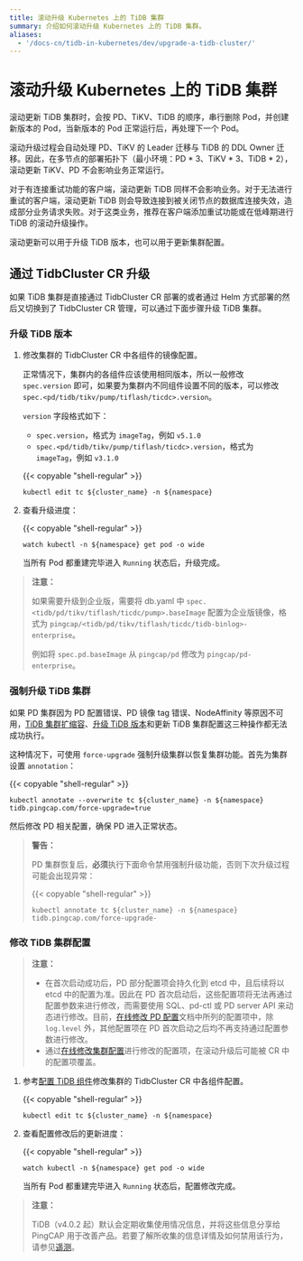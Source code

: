 ```yaml
---
title: 滚动升级 Kubernetes 上的 TiDB 集群
summary: 介绍如何滚动升级 Kubernetes 上的 TiDB 集群。
aliases:
  - '/docs-cn/tidb-in-kubernetes/dev/upgrade-a-tidb-cluster/'
---
```


# 滚动升级 Kubernetes 上的 TiDB 集群

滚动更新 TiDB 集群时，会按 PD、TiKV、TiDB 的顺序，串行删除 Pod，并创建新版本的 Pod，当新版本的 Pod 正常运行后，再处理下一个 Pod。

滚动升级过程会自动处理 PD、TiKV 的 Leader 迁移与 TiDB 的 DDL Owner 迁移。因此，在多节点的部署拓扑下（最小环境：PD \* 3、TiKV \* 3、TiDB \* 2），滚动更新 TiKV、PD 不会影响业务正常运行。

对于有连接重试功能的客户端，滚动更新 TiDB 同样不会影响业务。对于无法进行重试的客户端，滚动更新 TiDB 则会导致连接到被关闭节点的数据库连接失效，造成部分业务请求失败。对于这类业务，推荐在客户端添加重试功能或在低峰期进行 TiDB 的滚动升级操作。

滚动更新可以用于升级 TiDB 版本，也可以用于更新集群配置。

## 通过 TidbCluster CR 升级

如果 TiDB 集群是直接通过 TidbCluster CR 部署的或者通过 Helm 方式部署的然后又切换到了 TidbCluster CR 管理，可以通过下面步骤升级 TiDB 集群。

### 升级 TiDB 版本

1. 修改集群的 TidbCluster CR 中各组件的镜像配置。

    正常情况下，集群内的各组件应该使用相同版本，所以一般修改 `spec.version` 即可，如果要为集群内不同组件设置不同的版本，可以修改 `spec.<pd/tidb/tikv/pump/tiflash/ticdc>.version`。

    `version` 字段格式如下：

    - `spec.version`，格式为 `imageTag`，例如 `v5.1.0`
    - `spec.<pd/tidb/tikv/pump/tiflash/ticdc>.version`，格式为 `imageTag`，例如 `v3.1.0`

    {{< copyable "shell-regular" >}}

    ```shell
    kubectl edit tc ${cluster_name} -n ${namespace}
    ```

2. 查看升级进度：

    {{< copyable "shell-regular" >}}

    ```shell
    watch kubectl -n ${namespace} get pod -o wide
    ```

    当所有 Pod 都重建完毕进入 `Running` 状态后，升级完成。

> **注意：**
> 
> 如果需要升级到企业版，需要将 db.yaml 中 `spec.<tidb/pd/tikv/tiflash/ticdc/pump>.baseImage` 配置为企业版镜像，格式为 `pingcap/<tidb/pd/tikv/tiflash/ticdc/tidb-binlog>-enterprise`。
> 
> 例如将 `spec.pd.baseImage` 从 `pingcap/pd` 修改为 `pingcap/pd-enterprise`。

### 强制升级 TiDB 集群

如果 PD 集群因为 PD 配置错误、PD 镜像 tag 错误、NodeAffinity 等原因不可用，[TiDB 集群扩缩容](scale-a-tidb-cluster.md)、[升级 TiDB 版本](#升级-tidb-版本)和更新 TiDB 集群配置这三种操作都无法成功执行。

这种情况下，可使用 `force-upgrade` 强制升级集群以恢复集群功能。首先为集群设置 `annotation`：

{{< copyable "shell-regular" >}}

```shell
kubectl annotate --overwrite tc ${cluster_name} -n ${namespace} tidb.pingcap.com/force-upgrade=true
```

然后修改 PD 相关配置，确保 PD 进入正常状态。

> **警告：**
> 
> PD 集群恢复后，**必须**执行下面命令禁用强制升级功能，否则下次升级过程可能会出现异常：
> 
> {{< copyable "shell-regular" >}}
> 
> ```shell
> kubectl annotate tc ${cluster_name} -n ${namespace} tidb.pingcap.com/force-upgrade-
> ```

### 修改 TiDB 集群配置

> **注意：**
> 
> - 在首次启动成功后，PD 部分配置项会持久化到 etcd 中，且后续将以 etcd 中的配置为准。因此在 PD 首次启动后，这些配置项将无法再通过配置参数来进行修改，而需要使用 SQL、pd-ctl 或 PD server API 来动态进行修改。目前，[在线修改 PD 配置](https://docs.pingcap.com/zh/tidb/stable/dynamic-config#在线修改-pd-配置)文档中所列的配置项中，除 `log.level` 外，其他配置项在 PD 首次启动之后均不再支持通过配置参数进行修改。
> - 通过[在线修改集群配置](https://docs.pingcap.com/zh/tidb/stable/dynamic-config)进行修改的配置项，在滚动升级后可能被 CR 中的配置项覆盖。

1. 参考[配置 TiDB 组件](configure-a-tidb-cluster.md#配置-tidb-组件)修改集群的 TidbCluster CR 中各组件配置。

    {{< copyable "shell-regular" >}}

    ```shell
    kubectl edit tc ${cluster_name} -n ${namespace}
    ```

2. 查看配置修改后的更新进度：

    {{< copyable "shell-regular" >}}

    ```shell
    watch kubectl -n ${namespace} get pod -o wide
    ```

    当所有 Pod 都重建完毕进入 `Running` 状态后，配置修改完成。

> **注意：**
> 
> TiDB（v4.0.2 起）默认会定期收集使用情况信息，并将这些信息分享给 PingCAP 用于改善产品。若要了解所收集的信息详情及如何禁用该行为，请参见[遥测](https://docs.pingcap.com/zh/tidb/stable/telemetry)。
